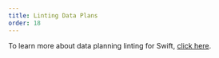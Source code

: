```yaml
---
title: Linting Data Plans
order: 18
---
```


To learn more about data planning linting for Swift, [click here](/developers/linting/#ios).